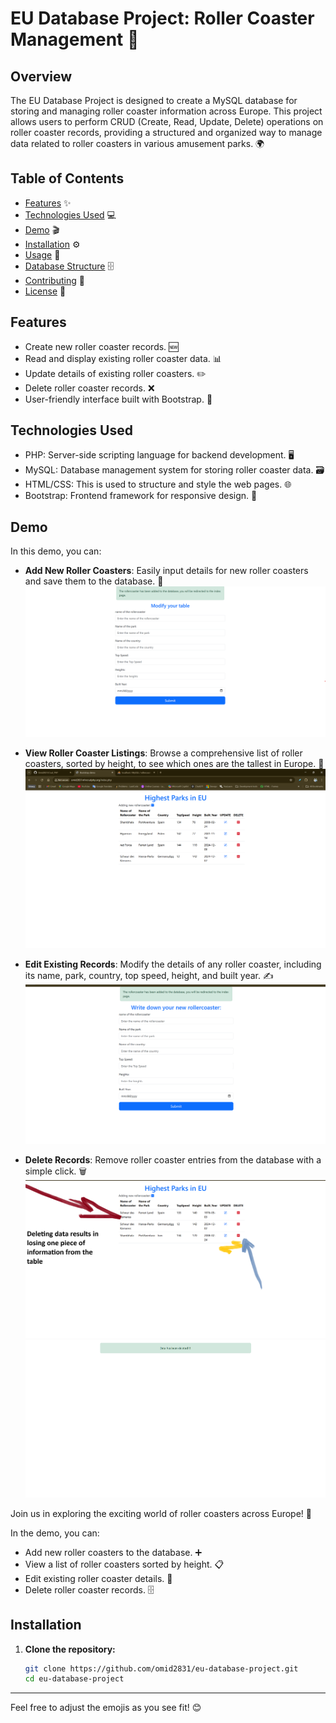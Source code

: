 # EU Database Project: Roller Coaster Management 🎢

## Overview

The EU Database Project is designed to create a MySQL database for storing and managing roller coaster information across Europe. This project allows users to perform CRUD (Create, Read, Update, Delete) operations on roller coaster records, providing a structured and organized way to manage data related to roller coasters in various amusement parks. 🌍

## Table of Contents

- [Features](#features) ✨
- [Technologies Used](#technologies-used) 💻
- [Demo](#demo) 🎬
- [Installation](#installation) ⚙️
- [Usage](#usage) 📖
- [Database Structure](#database-structure) 🗄️
- [Contributing](#contributing) 🤝
- [License](#license) 📜

## Features

- Create new roller coaster records. 🆕
- Read and display existing roller coaster data. 📊
- Update details of existing roller coasters. ✏️
- Delete roller coaster records. ❌
- User-friendly interface built with Bootstrap. 🌟

## Technologies Used

- PHP: Server-side scripting language for backend development. 🖥️
- MySQL: Database management system for storing roller coaster data. 🗃️
- HTML/CSS: This is used to structure and style the web pages. 🌐
- Bootstrap: Frontend framework for responsive design. 📱

## Demo

In this demo, you can:

- **Add New Roller Coasters**: Easily input details for new roller coasters and save them to the database. 📝
  ![Add New Roller Coaster](img/modify.png)
  
- **View Roller Coaster Listings**: Browse a comprehensive list of roller coasters, sorted by height, to see which ones are the tallest in Europe. 📏
  ![View Roller Coaster Listings](img/View.png)

- **Edit Existing Records**: Modify the details of any roller coaster, including its name, park, country, top speed, height, and built year. ✍️
  ![Edit Roller Coaster](img/update.png)

- **Delete Records**: Remove roller coaster entries from the database with a simple click. 🗑️
  ![Delete Roller Coaster](img/demoDeleting.png)
 ![inalization of removal](img/delete.png)



Join us in exploring the exciting world of roller coasters across Europe! 🎉

In the demo, you can:
- Add new roller coasters to the database. ➕
- View a list of roller coasters sorted by height. 📋
- Edit existing roller coaster details. 🔧
- Delete roller coaster records. 🗄️

## Installation

1. **Clone the repository:**
   ```bash
   git clone https://github.com/omid2831/eu-database-project.git
   cd eu-database-project
   ```
---

Feel free to adjust the emojis as you see fit! 😊
